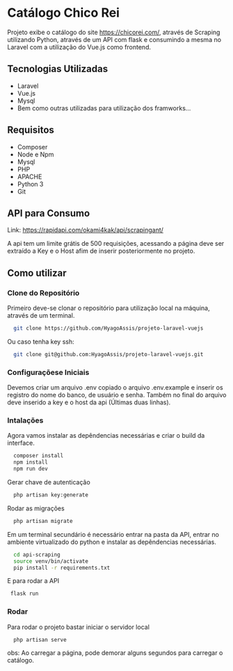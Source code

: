 # Catálogo Chico Rei

Projeto exibe o catálogo do site https://chicorei.com/, através de Scraping utilizando Python, através de um API com flask e consumindo a mesma no Laravel com a utilização do Vue.js como frontend.

## Tecnologias Utilizadas
- Laravel
- Vue.js
- Mysql
- Bem como outras utilizadas para utilização dos framworks...

## Requisitos
- Composer
- Node e Npm
- Mysql
- PHP
- APACHE
- Python 3
- Git

## API para Consumo

Link: https://rapidapi.com/okami4kak/api/scrapingant/

A api tem um limite grátis de 500 requisições, acessando a página deve ser extraído a Key e o Host afim de inserir posteriormente no projeto.

## Como utilizar

### Clone do Repositório

Primeiro deve-se clonar o repositório para utilização local na máquina, através de um terminal.

```sh
  git clone https://github.com/HyagoAssis/projeto-laravel-vuejs
```
Ou caso tenha key ssh:
```sh
  git clone git@github.com:HyagoAssis/projeto-laravel-vuejs.git
```
### Configuraçõese Iniciais

Devemos criar um arquivo .env copiado o arquivo .env.example e inserir os registro do nome do banco, de usuário e senha. Também no final do arquivo deve inserido a key e o host da api (Últimas duas linhas).

### Intalações

Agora vamos instalar as depêndencias necessárias e criar o build da interface.
```sh
  composer install
  npm install
  npm run dev
```
Gerar chave de autenticação
```sh
  php artisan key:generate
```

Rodar as migrações
```sh
  php artisan migrate
```

Em um terminal secundário é necessário entrar na pasta da API, entrar no ambiente virtualizado do python e instalar as depêndencias necessárias.
```sh
  cd api-scraping
  source venv/bin/activate
  pip install -r requirements.txt
```
E para rodar a API
```sh
 flask run
```
### Rodar
Para rodar o projeto bastar iniciar o servidor local

```sh
  php artisan serve
```
obs: Ao carregar a página, pode demorar alguns segundos para carregar o catálogo.
